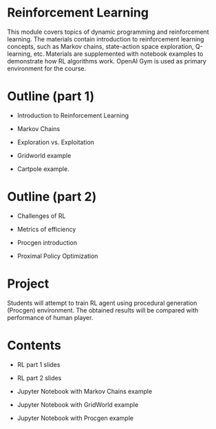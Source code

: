 # Reinforcement Learning

This module covers topics of dynamic programming and reinforcement learning. The materials contain introduction to reinforcement learning concepts, such as Markov chains, state-action space exploration, Q-learning, etc. Materials are supplemented with notebook examples to demonstrate how RL algorithms work. OpenAI Gym is used as primary environment for the course.

# Outline (part 1)

* Introduction to Reinforcement Learning

* Markov Chains

* Exploration vs. Exploitation

* Gridworld example

* Cartpole example.

# Outline (part 2)

* Challenges of RL

* Metrics of efficiency

* Procgen introduction

* Proximal Policy Optimization

# <a name="Project"></a> Project

Students will attempt to train RL agent using procedural generation (Procgen) environment. The obtained results will be compared with performance of human player.

# Contents

* RL part 1 slides

* RL part 2 slides

* Jupyter Notebook with Markov Chains example

* Jupyter Notebook with GridWorld example

* Jupyter Notebook with Procgen example
